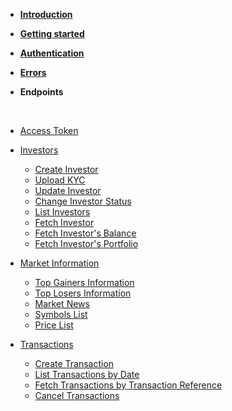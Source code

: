 <!-- _navbar.md -->
<div class="pl-2">


</div>

  * [**Introduction**](README.md#Introduction)
  * [**Getting started**](README.md#Getting-Started)
  * [**Authentication**](README.md#Authentication)
  * [**Errors**](README.md#Errors)


  * **Endpoints**
  <br/>


  
  * [Access Token](README.md#access-token)
  * [Investors](README.md#Investors)  
    * [Create Investor](README.md#create-investor)
    * [Upload KYC](README.md#upload-kyc)
    * [Update Investor](README.md#update-investor)
    * [Change Investor Status](README.md#change-investor-status)
    * [List Investors](README.md#list-investors)
    * [Fetch Investor](README.md#fetch-investor)
    * [Fetch Investor's Balance ](README.md#fetch-investor39s-balance)
    * [Fetch Investor's Portfolio](README.md#fetch-investor39s-portfolio)

  * [Market Information](README.md#market-information)
    * [Top Gainers Information](README.md#top-gainers-information)
    * [Top Losers Information](README.md#top-losers-information)
    * [Market News](README.md#market-news)
    * [Symbols List](README.md#symbols-list)
    * [Price List](README.md#price-list)

  * [Transactions](README.md#Transactions)
    * [Create Transaction](README.md#create-transaction)
    * [List Transactions by Date](README.md#list-transactions-by-date)
    * [Fetch Transactions by Transaction Reference](README.md#fetch-transactions-by-transaction-reference)
    * [Cancel Transactions](README.md#cancel-transactions)


  <!-- * ![Business Logo](/assets/img/business.svg) [Business Operations](business.md)
    * [Overview](business.md#overview)
    * [Settlement](send_money.md)
    * [Chargebacks](chargeback.md) -->
    




<!--
Clarify inbranch referral -access & WAPIC
--->